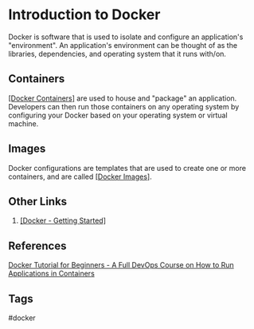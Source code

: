 # Introduction to Docker

Docker is software that is used to isolate and configure an application's "environment". An application's environment can be thought of as the libraries, dependencies, and operating system that it runs with/on.

## Containers  
[\[Docker Containers\]](../202204302232) are used to house and "package" an application. Developers can then run those containers on any operating system by configuring your Docker based on your operating system or virtual machine.

## Images
Docker configurations are templates that are used to create one or more containers, and are called [\[Docker Images\]](../202204302243).  

## Other Links
1. [\[Docker - Getting Started\]](../202204302249)

## References
[Docker Tutorial for Beginners - A Full DevOps Course on How to Run Applications in Containers](https://www.youtube.com/watch?v=fqMOX6JJhGo)

## Tags
#docker
